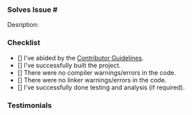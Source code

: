 <!-- Do NOT delete this template. Its great that you decided to contribute 
to our project. :) Kindly fill the template accordingly! -->
### Solves Issue # <number>

Desription:
<!-- The title should be short and relevant. -->

### Checklist

<!-- Fill this checklist carefully -->

- [] I've abided by the [Contributor Guidelines](CONTRIBUTING.md).
- [] I've successfully built the project.
- [] There were no compiler warnings/errors in the code.
- [] There were no linker warnings/errors in the code.
- [] I've successfully done testing and analysis (if required).

### Testimonials

<!-- Attach any images/screenshots or links if applicable. Else, write NA here -->
